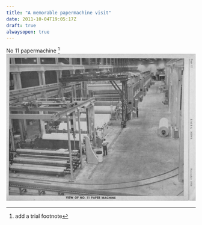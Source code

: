 ```yaml
---
title: "A memorable papermachine visit"
date: 2011-10-04T19:05:17Z
draft: true
alwaysopen: true
---
```

No 11 papermachine [^1]
![](PM10.jpg?height=600px)
[^1]: add a trial footnote
